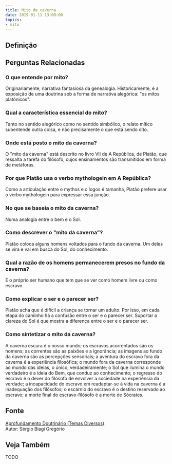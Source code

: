 ```yaml
---
title: Mito da caverna
date: 2019-01-11 13:00:00
topics: 
- mito 
---
```


## Definição


## Perguntas Relacionadas

### O que entende por mito?
Originariamente, narrativa fantasiosa da genealogia. Historicamente, é a
exposição de uma doutrina sob a forma de narrativa alegórica: "os mitos
platônicos".

### Qual a característica essencial do mito?
Tanto no sentido alegórico como no sentido simbólico, o relato mítico
subentende outra coisa, e não precisamente o que está sendo dito.

### Onde está posto o mito da caverna?
O "mito da caverna" está descrito no livro VII de A República, de
Platão, que ressalta a tarefa do filósofo, cujos ensinamentos são
transmitidos em forma de metáforas.

### Por que Platão usa o verbo mythologein em A República?
Como a articulação entre o mythos e o logos é tamanha, Platão
prefere usar o verbo mythologein para expressar essa junção.

### No que se baseia o mito da caverna?
Numa analogia entre o bem e o Sol.

### Como descrever o "mito da caverna"?
Platão coloca alguns homens voltados para o fundo da caverna. Um deles
se vira e vai em busca do Sol, do conhecimento.

### Qual a razão de os homens permanecerem presos no fundo da caverna?
É o próprio ser humano que tem que se ver como homem livre ou como
escravo.

### Como explicar o ser e o parecer ser?
Platão acha que é difícil a criança se tornar um adulto. Por isso, em
cada etapa do caminho há a confusão entre o ser e o parecer ser.
Suportar a clareza do Sol é que mostra a diferença entre o ser e o
parecer ser.

### Como sintetizar o mito da caverna?
A caverna escura é o nosso mundo; os escravos acorrentados são os
homens; as correntes são as paixões e a ignorância; as imagens ao fundo
da caverna são as percepções sensoriais; a aventura do escravo fora da
caverna é a experiência filosófica; o mundo fora da caverna corresponde
ao mundo das ideias, o único, verdadeiramente; o Sol que ilumina o mundo
verdadeiro é a ideia do Bem, que conduz ao conhecimento; o regresso do
escravo é o dever do filósofo de envolver a sociedade na experiência da
verdade; a incapacidade do escravo em readaptar-se à vida na caverna é a
inadequação dos filósofos; o escárnio do escravo é o destino reservado
ao escravo; a morte final do escravo-filósofo é a morte de Sócrates.


## Fonte
[Aprofundamento Doutrinário (Temas Diversos)](https://sites.google.com/view/aprofundamentodoutrinario/mito-da-caverna)  
Autor: Sérgio Biagi Gregório

## Veja Também
TODO


